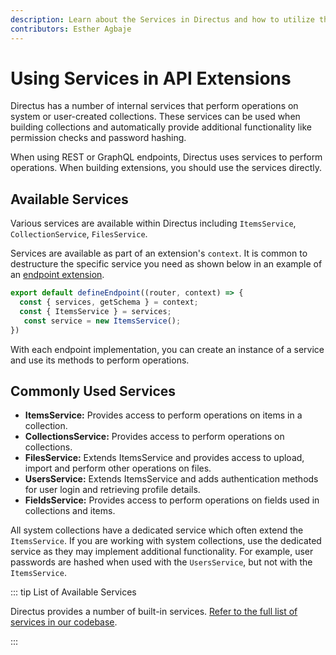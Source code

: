 ```yaml
---
description: Learn about the Services in Directus and how to utilize them when building extensions.
contributors: Esther Agbaje
---
```


# Using Services in API Extensions

Directus has a number of internal services that perform operations on system or user-created collections. These services
can be used when building collections and automatically provide additional functionality like permission checks and
password hashing.

When using REST or GraphQL endpoints, Directus uses services to perform operations. When building extensions, you should
use the services directly.

## Available Services

Various services are available within Directus including `ItemsService`, `CollectionService`, `FilesService`.

Services are available as part of an extension's `context`. It is common to destructure the specific service you need as
shown below in an example of an [endpoint extension](/extensions/endpoints).

```js
export default defineEndpoint((router, context) => {
  const { services, getSchema } = context;
  const { ItemsService } = services;
   const service = new ItemsService();
})
```

With each endpoint implementation, you can create an instance of a service and use its methods to perform operations.

## Commonly Used Services

- **ItemsService:** Provides access to perform operations on items in a collection.
- **CollectionsService:** Provides access to perform operations on collections.
- **FilesService:** Extends ItemsService and provides access to upload, import and perform other operations on files.
- **UsersService:** Extends ItemsService and adds authentication methods for user login and retrieving profile details.
- **FieldsService:** Provides access to perform operations on fields used in collections and items.

All system collections have a dedicated service which often extend the `ItemsService`. If you are working with system
collections, use the dedicated service as they may implement additional functionality. For example, user passwords are
hashed when used with the `UsersService`, but not with the `ItemsService`.

::: tip List of Available Services

Directus provides a number of built-in services.
[Refer to the full list of services in our codebase](https://github.com/directus/directus/tree/main/api/src/services).

:::
